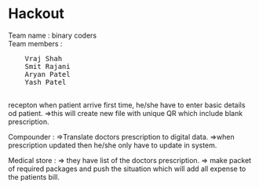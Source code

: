 # Hackout
Team name : binary coders<br>
Team members :
<pre>
    Vraj Shah
    Smit Rajani
    Aryan Patel
    Yash Patel
    </pre>
recepton
    when patient arrive first time, he/she have to enter basic details od patient. 
    =>this will create new file with unique QR which include blank prescription.

Compounder :
    =>Translate doctors prescription to digital data.
    =>when prescription updated then he/she only have to update in system.

Medical store :
    => they have list of the doctors prescription.
    => make packet of required packages and push the situation which will add all expense to the patients bill. 
